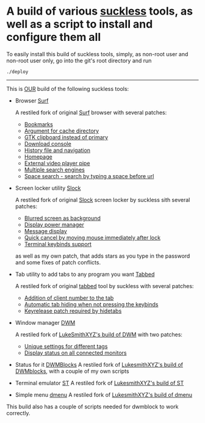A build of various [suckless](suckless.org) tools, as well as a script to install and configure them all
===

To easily install this build of suckless tools, simply, as non-root user and non-root user only, go into the git's root directory and run

``` 
./deploy 
```
---

This is [OUR](https://en.wikipedia.org/wiki/Soviet_Union) build of the following suckless tools:

* Browser [Surf](surf)

    A restiled fork of original [Surf](http://surf.suckless.org/) browser with several
    patches:

    * [Bookmarks](http://surf.suckless.org/patches/bookmarking/)
    * [Argument for cache directory](http://surf.suckless.org/patches/cachedir/)
    * [GTK clipboard instead of primary](http://surf.suckless.org/patches/clipboard-instead-of-primary/)
    * [Download console](http://surf.suckless.org/patches/dlconsole/)
    * [History file and navigation](http://surf.suckless.org/patches/history/)
    * [Homepage](http://surf.suckless.org/patches/homepage/)
    * [External video player pipe](http://surf.suckless.org/patches/playexternal/)
    * [Multiple search engines](http://surf.suckless.org/patches/searchengines/)
    * [Space search - search by typing a space before url](http://surf.suckless.org/patches/spacesearch/)

* Screen locker utility [Slock](slock)

    A restiled fork of original [Slock](http://tools.suckless.org/slock/) screen 
    locker by suckless sith several patches:

    * [Blurred screen as background](http://tools.suckless.org/slock/patches/blur-pixelated-screen/)
    * [Display power manager](http://tools.suckless.org/slock/patches/dpms/)
    * [Message display](http://tools.suckless.org/slock/patches/message/)
    * [Quick cancel by moving mouse immediately after lock](http://tools.suckless.org/slock/patches/quickcancel/)
    * [Terminal keybinds support](http://tools.suckless.org/slock/patches/quickcancel/)

    as well as my own patch, that adds stars as you type in the password and 
    some fixes of patch conflicts.

* Tab utility to add tabs to any program you want [Tabbed](tabbed)

    A restiled fork of original [tabbed](http://tools.suckless.org/tabbed/) tool by suckless with several patches:

    * [Addition of client number to the tab](http://tools.suckless.org/tabbed/patches/clientnumber/)
    * [Automatic tab hiding when not pressing the keybinds](http://tools.suckless.org/tabbed/patches/hidetabs/)
    * [Keyrelease patch required by hidetabs](http://tools.suckless.org/tabbed/patches/keyrelease/)
 
* Window manager [DWM](dwm)

    A restiled fork of [LukeSmithXYZ's build of DWM](https://github.com/LukeSmithxyz/dwm) with two patches:

    * [Unique settings for different tags](http://dwm.suckless.org/patches/pertag/)
    * [Display status on all connected monitors](http://dwm.suckless.org/patches/statusallmons/)

* Status for it [DWMBlocks](dwmblocks)
    A restiled fork of [LukesmithXYZ's build of DWMblocks](https://github.com/lukesmithxyz/dwmblocks), with a couple of my own scripts

* Terminal emulator [ST](st)
    A restiled fork of [LukesmithXYZ's build of ST](https://github.com/LukeSmithxyz/st)

* Simple menu [dmenu](dmenu)
    A restiled fork of [LukesmithXYZ's build of dmenu](https://github.com/LukeSmithxyz/dmenu)

This build also has a couple of scripts needed for dwmblock to work correctly.
